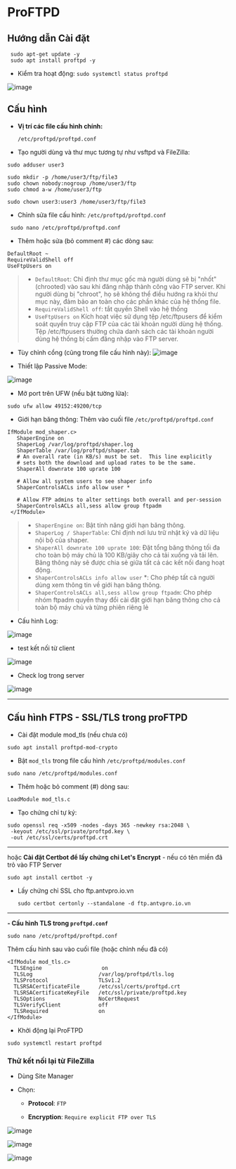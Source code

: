 # ProFTPD

## Hướng dẫn Cài đặt

```bash!
 sudo apt-get update -y
 sudo apt install proftpd -y
```

- Kiểm tra hoạt động: ` sudo systemctl status proftpd `

![image](https://github.com/user-attachments/assets/4ee19bd4-717e-4e36-a8f3-032f58efb498)


## Cấu hình
- **Vị trí các file cấu hình chính:**

     `/etc/proftpd/proftpd.conf`

- Tạo người dùng và thư mục tương tự như vsftpd và FileZilla:
```bash!
sudo adduser user3

sudo mkdir -p /home/user3/ftp/file3
sudo chown nobody:nogroup /home/user3/ftp
sudo chmod a-w /home/user3/ftp

sudo chown user3:user3 /home/user3/ftp/file3
```

- Chỉnh sửa file cấu hình: `/etc/proftpd/proftpd.conf`

```
 sudo nano /etc/proftpd/proftpd.conf
 ```
 
 - Thêm hoặc sửa (bỏ comment #) các dòng sau:
```apache!
DefaultRoot ~
RequireValidShell off
UseFtpUsers on
```
>- `DefaultRoot`: Chỉ định thư mục gốc mà người dùng sẽ bị "nhốt" (chrooted) vào sau khi đăng nhập thành công vào FTP server. Khi người dùng bị "chroot", họ sẽ không thể điều hướng ra khỏi thư mục này, đảm bảo an toàn cho các phần khác của hệ thống file.
>- `RequireValidShell off`: tắt quyền Shell vào hệ thống
>- `UseFtpUsers on` Kích hoạt việc sử dụng tệp /etc/ftpusers để kiểm soát quyền truy cập FTP của các tài khoản người dùng hệ thống. Tệp /etc/ftpusers thường chứa danh sách các tài khoản người dùng hệ thống bị cấm đăng nhập vào FTP server.

- Tùy chỉnh cổng (cũng trong file cấu hình này):
![image](https://github.com/user-attachments/assets/cefff6e9-c02d-4587-94dd-7e334526445d)


- Thiết lập Passive Mode:


![image](https://github.com/user-attachments/assets/9bf66f66-e532-4a05-85fb-557f8441c5cf)


- Mở port trên UFW (nếu bật tường lửa):
```
sudo ufw allow 49152:49200/tcp
```
- Giới hạn băng thông: 
Thêm vào cuối file `/etc/proftpd/proftpd.conf`
```apache!
IfModule mod_shaper.c>
   ShaperEngine on
   ShaperLog /var/log/proftpd/shaper.log
   ShaperTable /var/log/proftpd/shaper.tab
   # An overall rate (in KB/s) must be set.  This line explicitly
   # sets both the download and upload rates to be the same.
   ShaperAll downrate 100 uprate 100

   # Allow all system users to see shaper info
   ShaperControlsACLs info allow user *

   # Allow FTP admins to alter settings both overall and per-session
   ShaperControlsACLs all,sess allow group ftpadm
 </IfModule>
```
>- `ShaperEngine on`: Bật tính năng giới hạn băng thông.
>- `ShaperLog / ShaperTable`: Chỉ định nơi lưu trữ nhật ký và dữ liệu nội bộ của shaper.
>- `ShaperAll downrate 100 uprate 100`: Đặt tổng băng thông tối đa cho toàn bộ máy chủ là 100 KB/giây cho cả tải xuống và tải lên. Băng thông này sẽ được chia sẻ giữa tất cả các kết nối đang hoạt động.
>- `ShaperControlsACLs info allow user` *: Cho phép tất cả người dùng xem thông tin về giới hạn băng thông.
>- `ShaperControlsACLs all,sess allow group ftpadm`: Cho phép nhóm ftpadm quyền thay đổi cài đặt giới hạn băng thông cho cả toàn bộ máy chủ và từng phiên riêng lẻ


- Cấu hình Log:

![image](https://github.com/user-attachments/assets/64c2e83e-b637-4260-a9b2-6118de1fafba)


- test kết nối từ client

![image](https://github.com/user-attachments/assets/c6f9f763-b295-4083-9eea-8f134ff92269)



- Check log trong server 

![image](https://github.com/user-attachments/assets/678783a2-99e7-4f84-ab22-ab40a69622da)


---

## Cấu hình FTPS - SSL/TLS trong proFTPD

- Cài đặt module mod_tls (nếu chưa có)

```bash!
sudo apt install proftpd-mod-crypto
```

- Bật `mod_tls` trong file cấu hình `/etc/proftpd/modules.conf`

```bash!
sudo nano /etc/proftpd/modules.conf
```

 - Thêm hoặc bỏ comment (#) dòng sau:
```
LoadModule mod_tls.c
```

- Tạo chứng chỉ tự ký:
```bash!
sudo openssl req -x509 -nodes -days 365 -newkey rsa:2048 \
 -keyout /etc/ssl/private/proftpd.key \
 -out /etc/ssl/certs/proftpd.crt
```

---
hoặc **Cài đặt Certbot để lấy chứng chỉ Let's Encrypt** - nếu có tên miền đã trỏ vào FTP Server
```bash!
sudo apt install certbot -y
```
 - Lấy chứng chỉ SSL cho ftp.antvpro.io.vn
   ```
   sudo certbot certonly --standalone -d ftp.antvpro.io.vn
   ```
---

**- Cấu hình TLS trong `proftpd.conf`**

`sudo nano /etc/proftpd/proftpd.conf`

Thêm cấu hình sau vào cuối file (hoặc chỉnh nếu đã có)
```bash!
<IfModule mod_tls.c>
  TLSEngine                   on
  TLSLog                     /var/log/proftpd/tls.log
  TLSProtocol                TLSv1.2
  TLSRSACertificateFile      /etc/ssl/certs/proftpd.crt
  TLSRSACertificateKeyFile   /etc/ssl/private/proftpd.key
  TLSOptions                 NoCertRequest
  TLSVerifyClient            off
  TLSRequired                on
</IfModule>
```
- Khởi động lại ProFTPD

```bash!
sudo systemctl restart proftpd

```

### Thử kết nối lại từ FileZilla
- Dùng Site Manager

- Chọn:

    - **Protocol**: `FTP`

    - **Encryption**: `Require explicit FTP over TLS`


![image](https://github.com/user-attachments/assets/6c210915-08f7-4f4d-9fbb-6b40dca45225)

![image](https://github.com/user-attachments/assets/16e385e2-7845-48d8-ab80-1ec8f5e02b04)

![image](https://github.com/user-attachments/assets/5abf66f9-a7a6-4cab-929f-973c2255969f)

